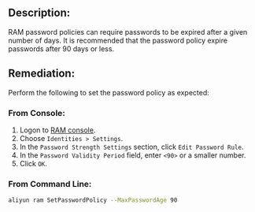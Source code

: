 ## Description:

RAM password policies can require passwords to be expired after a given number of days. It is recommended that the password policy expire passwords after 90 days or less.

## Remediation:

Perform the following to set the password policy as expected:

### From Console:

1. Logon to [RAM console](https://ram.console.aliyun.com/overview).
2. Choose `Identities > Settings`.
3. In the `Password Strength Settings` section, click `Edit Password Rule`.
4. In the `Password Validity Period` field, enter `<90>` or a smaller number.
5. Click `OK`.

### From Command Line:

```bash
aliyun ram SetPasswordPolicy --MaxPasswordAge 90
```